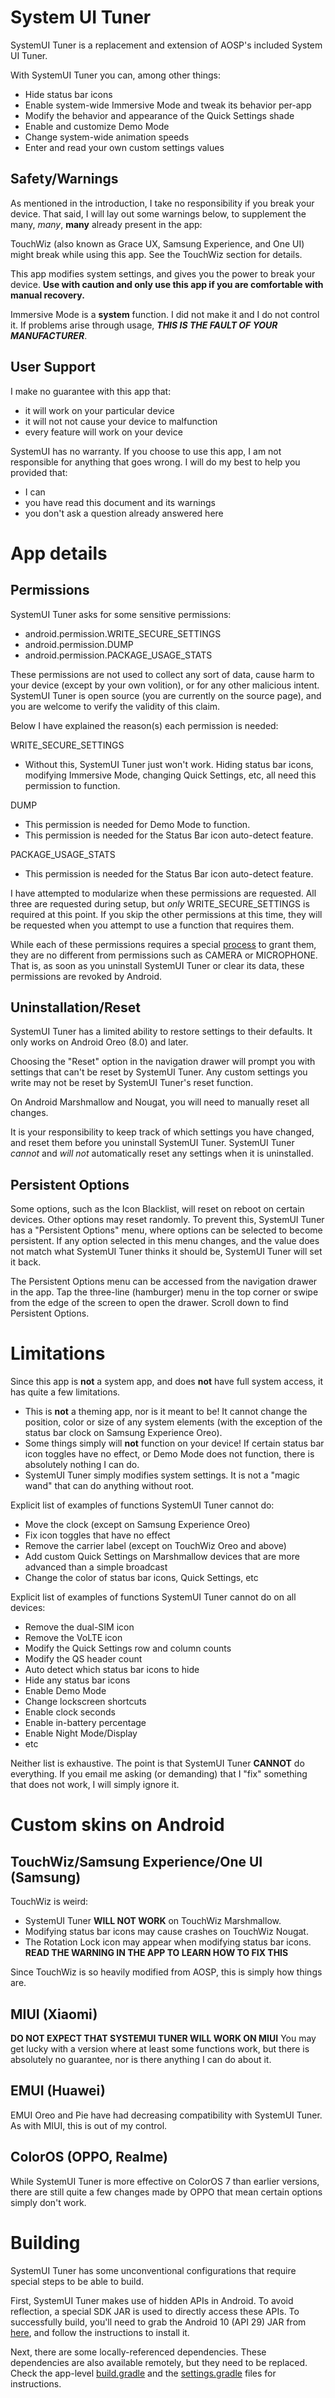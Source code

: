 # System UI Tuner
SystemUI Tuner is a replacement and extension of AOSP's included System UI Tuner.

With SystemUI Tuner you can, among other things:
 - Hide status bar icons
 - Enable system-wide Immersive Mode and tweak its behavior per-app
 - Modify the behavior and appearance of the Quick Settings shade
 - Enable and customize Demo Mode
 - Change system-wide animation speeds
 - Enter and read your own custom settings values
 
## Safety/Warnings
As mentioned in the introduction, I take no responsibility if you break your device. That said, I will lay out some warnings below, to supplement the many, _many_, **many** already present in the app:
 
TouchWiz (also known as Grace UX, Samsung Experience, and One UI) might break while using this app. See the TouchWiz section for details.

This app modifies system settings, and gives you the power to break your device. **Use with caution and only use this app if you are comfortable with manual recovery.**

Immersive Mode is a **system** function. I did not make it and I do not control it. If problems arise through usage, *__THIS IS THE FAULT OF YOUR MANUFACTURER__*.

## User Support
I make no guarantee with this app that:
 - it will work on your particular device
 - it will not not cause your device to malfunction
 - every feature will work on your device

SystemUI has no warranty. If you choose to use this app, I am not responsible for anything that goes wrong.
I will do my best to help you provided that:
 - I can
 - you have read this document and its warnings
 - you don't ask a question already answered here
 
# App details
## Permissions
SystemUI Tuner asks for some sensitive permissions:
 - android.permission.WRITE_SECURE_SETTINGS
 - android.permission.DUMP
 - android.permission.PACKAGE_USAGE_STATS
 
These permissions are not used to collect any sort of data, cause harm to your device (except by your own volition), or for any other malicious intent. SystemUI Tuner is open source (you are currently on the source page), and you are welcome to verify the validity of this claim.

Below I have explained the reason(s) each permission is needed:

WRITE_SECURE_SETTINGS
 - Without this, SystemUI Tuner just won't work. Hiding status bar icons, modifying Immersive Mode, changing Quick Settings, etc, all need this permission to function.

DUMP
 - This permission is needed for Demo Mode to function.
 - This permission is needed for the Status Bar icon auto-detect feature.
 
PACKAGE_USAGE_STATS
 - This permission is needed for the Status Bar icon auto-detect feature.
 
I have attempted to modularize when these permissions are requested. All three are requested during setup, but *only* WRITE_SECURE_SETTINGS is required at this point. If you skip the other permissions at this time, they will be requested when you attempt to use a function that requires them.

While each of these permissions requires a special [process](adb.md) to grant them, they are no different from permissions such as CAMERA or MICROPHONE. That is, as soon as you uninstall SystemUI Tuner or clear its data, these permissions are revoked by Android.

## Uninstallation/Reset
SystemUI Tuner has a limited ability to restore settings to their defaults. It only works on Android Oreo (8.0) and later. 

Choosing the "Reset" option in the navigation drawer will prompt you with settings that can't be reset by SystemUI Tuner. Any custom settings you write may not be reset by SystemUI Tuner's reset function.

On Android Marshmallow and Nougat, you will need to manually reset all changes.

It is your responsibility to keep track of which settings you have changed, and reset them before you uninstall SystemUI Tuner. SystemUI Tuner *cannot* and *will not* automatically reset any settings when it is uninstalled.

## Persistent Options
Some options, such as the Icon Blacklist, will reset on reboot on certain devices. Other options may reset randomly. To prevent this, SystemUI Tuner has a "Persistent Options" menu, where options can be selected to become persistent. If any option selected in this menu changes, and the value does not match what SystemUI Tuner thinks it should be, SystemUI Tuner will set it back.

The Persistent Options menu can be accessed from the navigation drawer in the app. Tap the three-line (hamburger) menu in the top corner or swipe from the edge of the screen to open the drawer. Scroll down to find Persistent Options.

# Limitations
Since this app is **not** a system app, and does **not** have full system access, it has quite a few limitations.
 - This is **not** a theming app, nor is it meant to be! It cannot change the position, color or size of any system elements (with the exception of the status bar clock on Samsung Experience Oreo).
 - Some things simply will **not** function on your device! If certain status bar icon toggles have no effect, or Demo Mode does not function, there is absolutely nothing I can do.
 - SystemUI Tuner simply modifies system settings. It is not a "magic wand" that can do anything without root.

Explicit list of examples of functions SystemUI Tuner cannot do:
 - Move the clock (except on Samsung Experience Oreo)
 - Fix icon toggles that have no effect
 - Remove the carrier label (except on TouchWiz Oreo and above)
 - Add custom Quick Settings on Marshmallow devices that are more advanced than a simple broadcast
 - Change the color of status bar icons, Quick Settings, etc

Explicit list of examples of functions SystemUI Tuner cannot do on all devices:
 - Remove the dual-SIM icon
 - Remove the VoLTE icon
 - Modify the Quick Settings row and column counts
 - Modify the QS header count
 - Auto detect which status bar icons to hide
 - Hide any status bar icons
 - Enable Demo Mode
 - Change lockscreen shortcuts
 - Enable clock seconds
 - Enable in-battery percentage
 - Enable Night Mode/Display
 - etc
 
Neither list is exhaustive. The point is that SystemUI Tuner **CANNOT** do everything. If you email me asking (or demanding) that I "fix" something that does not work, I will simply ignore it.

# Custom skins on Android
## TouchWiz/Samsung Experience/One UI (Samsung)
TouchWiz is weird:
  - SystemUI Tuner **WILL NOT WORK** on TouchWiz Marshmallow.
  - Modifying status bar icons may cause crashes on TouchWiz Nougat.
  - The Rotation Lock icon may appear when modifying status bar icons. **READ THE WARNING IN THE APP TO LEARN HOW TO FIX THIS**
  
Since TouchWiz is so heavily modified from AOSP, this is simply how things are.
 
## MIUI (Xiaomi)
**DO NOT EXPECT THAT SYSTEMUI TUNER WILL WORK ON MIUI**
You may get lucky with a version where at least some functions work, but there is absolutely no guarantee, nor is there anything I can do about it.

## EMUI (Huawei)
EMUI Oreo and Pie have had decreasing compatibility with SystemUI Tuner. As with MIUI, this is out of my control.

## ColorOS (OPPO, Realme)
While SystemUI Tuner is more effective on ColorOS 7 than earlier versions, there are still quite a few changes made by OPPO that mean certain options simply don't work.


# Building
SystemUI Tuner has some unconventional configurations that require special steps to be able to build.

First, SystemUI Tuner makes use of hidden APIs in Android. To avoid reflection, a special SDK JAR is used to directly access these APIs.
To successfully build, you'll need to grab the Android 10 (API 29) JAR from [here](https://github.com/anggrayudi/android-hidden-api/), and follow the instructions to install it.

Next, there are some locally-referenced dependencies. These dependencies are also available remotely, but they need to be replaced. 
Check the app-level [build.gradle](app/build.gradle) and the [settings.gradle](settings.gradle) files for instructions.
